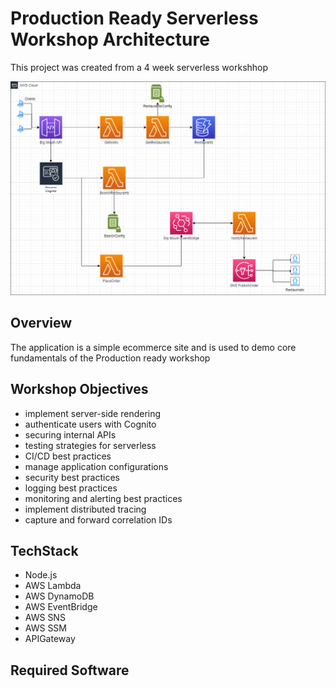 # Production Ready Serverless Workshop Architecture
This project was created from a 4 week serverless workshhop

![Architecture](./assets/big-mouth-app.drawio.png)

## Overview
The application is a simple ecommerce site and is used to demo core fundamentals of the Production ready workshop 

## Workshop Objectives
* implement server-side rendering
* authenticate users with Cognito
* securing internal APIs
* testing strategies for serverless
* CI/CD best practices
* manage application configurations
* security best practices
* logging best practices
* monitoring and alerting best practices
* implement distributed tracing
* capture and forward correlation IDs

## TechStack
* Node.js
* AWS Lambda
* AWS DynamoDB
* AWS EventBridge
* AWS SNS
* AWS SSM
* APIGateway

## Required Software
